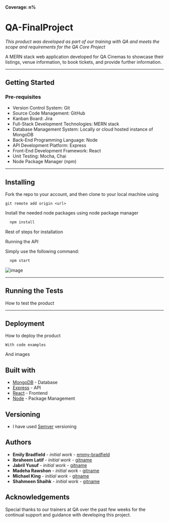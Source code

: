#### Coverage: n%
# QA-FinalProject
*This product was developed as part of our training with QA and meets the scope and requirements for the QA Core Project*

A MERN stack web application developed for QA Cinemas to showcase their listings, venue information, to book tickets, and provide further information.

---
## Getting Started
### Pre-requisites

* Version Control System: Git
* Source Code Management: GitHub
* Kanban Board: Jira
* Full-Stack Development Technologies: MERN stack
* Database Management System: Locally or cloud hosted instance of MongoDB
* Back-End Programming Language: Node
* API Development Platform: Express
* Front-End Development Framework: React
* Unit Testing: Mocha, Chai
* Node Package Manager (npm)


---
## Installing
Fork the repo to your account, and then clone to your local machine using
```
git remote add origin <url>
```
Install the needed node packages using node package manager
```bash
  npm install
```

Rest of steps for installation

Running the API


Simply use the following command:

```bash
  npm start
```
![image](https://user-images.githubusercontent.com/108027107/189646275-0d218dd9-3431-45d0-ac52-4e5e4f4b86bd.png)


---
## Running the Tests
How to test the product

---
## Deployment
How to deploy the product
```
With code examples
```
And images

## Built with
* [MongoDB](url) - Database
* [Express](url) - API
* [React](url) - Frontend
* [Node](url) - Package Management

## Versioning
* I have used [Semver](http://semver.org/) versioning

## Authors
* **Emily Bradfield** - *initial work* - [emmy-bradfield](https://www.github.come/emmy-bradfield)
* **Ibraheem Latif** - *initial work* - [gitname](https://www.github.com/)
* **Jabril Yusuf** - *initial work* - [gitname](https://www.github.com/)
* **Madeha Rawshon** - *initial work* - [gitname](https://www.github.com/)
* **Michael King** - *initial work* - [gitname](https://www.github.com/)
* **Shahmeen Shaihk** - *initial work* - [gitname](https://www.github.com/)

## Acknowledgements
Special thanks to our trainers at QA over the past few weeks for the continual support and guidance with developing this project.

